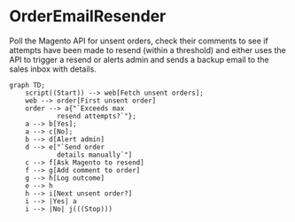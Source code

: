 # OrderEmailResender
Poll the Magento API for unsent orders, check their comments to see if attempts have been made to resend (within a threshold) and either uses the API to trigger a resend or alerts admin and sends a backup email to the sales inbox with details.

```mermaid
graph TD;
    script((Start)) --> web[Fetch unsent orders];
    web --> order[First unsent order]
    order --> a{"`Exceeds max
            resend attempts?`"};
    a --> b[Yes];
    a --> c[No];
    b --> d[Alert admin]
    d --> e["`Send order
            details manually`"]
    c --> f[Ask Magento to resend]
    f --> g[Add comment to order]
    g --> h[Log outcome]
    e --> h
    h --> i[Next unsent order?]
    i --> |Yes| a
    i --> |No| j(((Stop)))
```